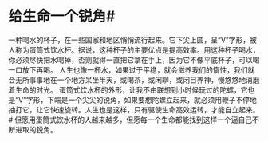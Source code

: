 # 给生命一个锐角#
一种喝水的杯子，在一些国家和地区悄悄流行起来。它下尖上圆，呈“V”字形，被人称为蛋筒式饮水杯。据说，这种杯子的主要优点是提高效率。用这种杯子喝水，你必须尽快把水喝掉，否则就得一直把它拿在手上，因为它不像平底杯子，可以喝一口放下再喝。
人生也像一杯水，如果过于平稳，就会滋养我们的惰性，我们就会无所事事地在一个地方呆坐半天，或喝茶，或闲聊，或闭目养神，慢悠悠地消磨着生命的时光。
蛋筒式饮水杯的外形，让我不由联想到小时候玩过的陀螺，它也是“V”字形，下端是一个尖尖的锐角，如果要想陀螺立起来，就必须用鞭子不停地抽打它，让它快速旋转。人生也是这样，只有驱使生命高效运转，才能自立起来。# 但愿用蛋筒式饮水杯的人越来越多，但愿每一个生命都能找到这样一个逼自己不断进取的锐角。
 